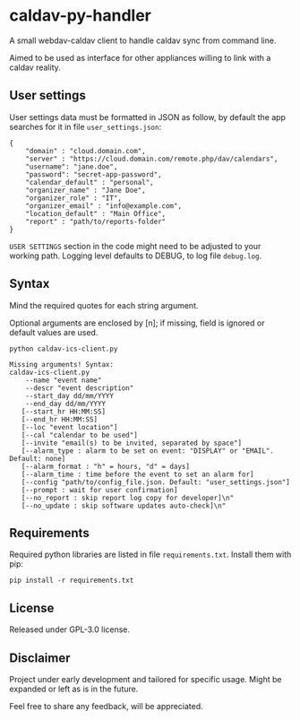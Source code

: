 # caldav-py-handler
A small webdav-caldav client to handle caldav sync from command line.

Aimed to be used as interface for other appliances willing to link with a caldav reality.

## User settings
User settings data must be formatted in JSON as follow, by default the app searches for it in file `user_settings.json`:
```
{
    "domain" : "cloud.domain.com",
    "server" : "https://cloud.domain.com/remote.php/dav/calendars",
    "username": "jane.doe",
    "password": "secret-app-password",
    "calendar_default" : "personal",
    "organizer_name" : "Jane Doe",
    "organizer_role" : "IT",
    "organizer_email" : "info@example.com",
    "location_default" : "Main Office",
    "report" : "path/to/reports-folder"
}
```
`USER SETTINGS` section in the code might need to be adjusted to your working path.
Logging level defaults to DEBUG, to log file `debug.log`.

## Syntax
Mind the required quotes for each string argument.

Optional arguments are enclosed by [n]; if missing, field is ignored or default values are used.
```
python caldav-ics-client.py

Missing arguments! Syntax:
caldav-ics-client.py
    --name "event name"
    --descr "event description"
    --start_day dd/mm/YYYY
    --end_day dd/mm/YYYY
   [--start_hr HH:MM:SS]
   [--end_hr HH:MM:SS]
   [--loc "event location"]
   [--cal "calendar to be used"]
   [--invite "email(s) to be invited, separated by space"]
   [--alarm_type : alarm to be set on event: "DISPLAY" or "EMAIL". Default: none]
   [--alarm_format : "h" = hours, "d" = days]
   [--alarm_time : time before the event to set an alarm for]
   [--config "path/to/config_file.json. Default: "user_settings.json"]
   [--prompt : wait for user confirmation]
   [--no_report : skip report log copy for developer]\n"
   [--no_update : skip software updates auto-check]\n"
```

## Requirements
Required python libraries are listed in file `requirements.txt`.
Install them with pip:
```
pip install -r requirements.txt
```


## License
Released under GPL-3.0 license.

## Disclaimer
Project under early development and tailored for specific usage. Might be expanded or left as is in the future.

Feel free to share any feedback, will be appreciated.
